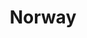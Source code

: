 ---
title: Norway
crosslinks:
- norge
- youtubefactsbot
- autotldr
- oslo
- norsk
- youtubot
- MapPorn
- norwayonreddit
- europrivacy
- ProRevenge
- Bergen
- MassdropBot
- CKCrusaders
- tromso
- stopsmoking
- Genealogy
- China
- bestof
- place
- penpals
---